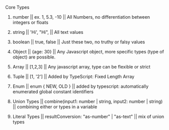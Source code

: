 Core Types

1. number || ex. 1, 5.3, -10 || All Numbers, no differentiation between integers or floats
2. string || 'Hi', "Hi",  || All text values
3. boolean || true, false || Just these two, no truthy or falsy values

4. Object || {age: 30} || Any Javascript object, more specific types (type of object) are possible.

5. Array || [1,2,3] || Any javascript array, type can be flexible or strict 

6. Tuple || [1, '2'] || Added by TypeScript: Fixed Length Array

7. Enum || enum { NEW, OLD } || added by typescript: automatically enumerated global constant identifiers

8. Union Types || combine(input1: number | string, input2: number | string) || combining either or types in a variable

9. Literal Types || resultConversion: "as-number" | "as-text" || mix of union types

